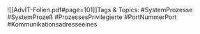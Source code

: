 
![[AdvIT-Folien.pdf#page=101]]Tags & Topics:
   #SystemProzesse
   #SystemProzeß
   #ProzessesPrivilegierte
   #PortNummerPort
   #Kommunikationsadresseeines